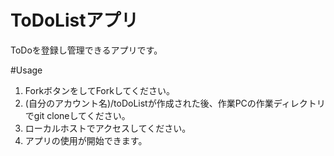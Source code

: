 # ToDoListアプリ
ToDoを登録し管理できるアプリです。

#Usage

1. ForkボタンをしてForkしてください。
2. (自分のアカウント名)/toDoListが作成された後、作業PCの作業ディレクトリでgit cloneしてください。
3. ローカルホストでアクセスしてください。
4. アプリの使用が開始できます。
